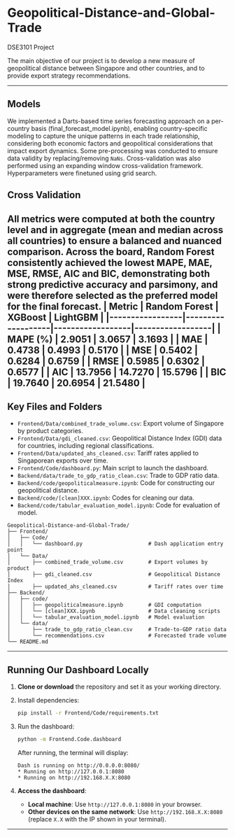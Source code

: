 # Geopolitical-Distance-and-Global-Trade  
DSE3101 Project  

The main objective of our project is to develop a new measure of geopolitical distance between Singapore and other countries, and to provide export strategy recommendations.

---

## Models  
We implemented a Darts-based time series forecasting approach on a per-country basis (final_forecast_model.ipynb),      enabling country-specific modeling to capture the unique patterns in each trade relationship, considering both          economic factors and geopolitical considerations that impact export dynamics. Some pre-processing was conducted to      ensure data validity by replacing/removing `NaNs`. Cross-validation was also performed using an expanding window        cross-validation framework. Hyperparameters were finetuned using grid search.

## Cross Validation
All metrics were computed at both the country level and in aggregate (mean and median across all countries) to ensure a balanced and nuanced comparison. Across the board, Random Forest consistently achieved the lowest MAPE, MAE, MSE, RMSE, AIC and BIC, demonstrating both strong predictive accuracy and parsimony, and were therefore selected as the preferred model for the final forecast. 
| Metric          | Random Forest     | XGBoost          | LightGBM         |
|-----------------|-------------------|------------------|------------------|
| **MAPE (%)**    | **2.9051**        | 3.0657           | 3.1693           |
| **MAE**         | **0.4738**        | 0.4993           | 0.5170           |
| **MSE**         | **0.5402**        | 0.6284           | 0.6759           |
| **RMSE**        | **0.5985**        | 0.6302           | 0.6577           |
| **AIC**         | **13.7956**       | 14.7270          | 15.5796          |
| **BIC**         | **19.7640**       | 20.6954          | 21.5480          |
---


## Key Files and Folders  
- `Frontend/Data/combined_trade_volume.csv`: Export volume of Singapore by product categories.  
- `Frontend/Data/gdi_cleaned.csv`: Geopolitical Distance Index (GDI) data for countries, including regional classifications.  
- `Frontend/Data/updated_ahs_cleaned.csv`: Tariff rates applied to Singaporean exports over time.  
- `Frontend/Code/dashboard.py`: Main script to launch the dashboard.  
- `Backend/data/trade_to_gdp_ratio_clean.csv`: Trade to GDP ratio data.
- `Backend/code/geopoliticalmeasure.ipynb`: Code for constructing our geopolitical distance.
- `Backend/code/[clean]XXX.ipynb`: Codes for cleaning our data.
- `Backend/code/tabular_evaluation_model.ipynb`: Code for evaluation of model.

```
Geopolitical-Distance-and-Global-Trade/
├── Frontend/
│   ├── Code/
│   │   └── dashboard.py                     # Dash application entry point
│   └── Data/
│       ├── combined_trade_volume.csv        # Export volumes by product
│       ├── gdi_cleaned.csv                  # Geopolitical Distance Index
│       ├── updated_ahs_cleaned.csv          # Tariff rates over time
├── Backend/
│   ├── code/
│   │   ├── geopoliticalmeasure.ipynb        # GDI computation
│   │   └── [clean]XXX.ipynb                 # Data cleaning scripts
│   │   └── tabular_evaluation_model.ipynb   # Model evaluation
│   └── data/
│       ├── trade_to_gdp_ratio_clean.csv     # Trade-to-GDP ratio data
│       └── recommendations.csv              # Forecasted trade volume
└── README.md
```
---

## Running Our Dashboard Locally  

1. **Clone or download** the repository and set it as your working directory.  

2. Install dependencies:  
   ```bash  
   pip install -r Frontend/Code/requirements.txt  
   ```  

3. Run the dashboard:  
   ```bash  
   python -m Frontend.Code.dashboard  
   ```  

   After running, the terminal will display:  
   ```  
   Dash is running on http://0.0.0.0:8080/  
   * Running on http://127.0.0.1:8080  
   * Running on http://192.168.X.X:8080  
   ```  

4. **Access the dashboard**:  
   - **Local machine**: Use `http://127.0.0.1:8080` in your browser.  
   - **Other devices on the same network**: Use `http://192.168.X.X:8080` (replace `X.X` with the IP shown in your terminal).  

---
